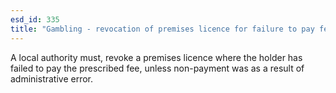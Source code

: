 ```yaml
---
esd_id: 335
title: "Gambling - revocation of premises licence for failure to pay fee"
---
```


A local authority must, revoke a premises licence where the holder has failed to pay the prescribed fee, unless non-payment was as a result of administrative error.

